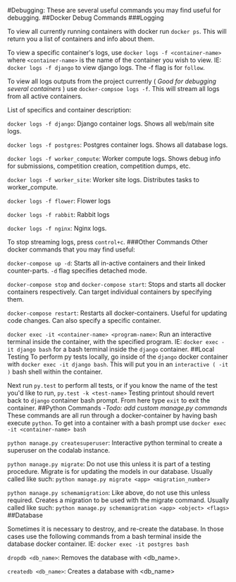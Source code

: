 #Debugging:
These are several useful commands you may find useful for debugging.
##Docker Debug Commands
###Logging

To view all currently running containers with docker run `docker ps`.
This will return you a list of containers and info about them.

To view a specific container's logs, use `docker logs -f <container-name>` where `<container-name>` is the name of
the container you wish to view. IE: `docker logs -f django` to view django logs. The -f flag is for `follow`.

To view all logs outputs from the project currently ( *Good for debugging several containers* ) use
`docker-compsoe logs -f`. This will stream all logs from all active containers.

List of specifics and container description:

`docker logs -f django`: Django container logs. Shows all web/main site logs.

`docker logs -f postgres`: Postgres container logs. Shows all database logs.

`docker logs -f worker_compute`: Worker compute logs. Shows debug info for submissions, competition creation,
competition dumps, etc.

`docker logs -f worker_site`: Worker site logs. Distributes tasks to worker_compute.

`docker logs -f flower`: Flower logs

`docker logs -f rabbit`: Rabbit logs

`docker logs -f nginx`: Nginx logs.

To stop streaming logs, press `control+c`.
###Other Commands
Other docker commands that you may find useful:

`docker-compose up -d`: Starts all in-active containers and their linked counter-parts. `-d` flag specifies
detached mode.

`docker-compose stop` and `docker-compose start`: Stops and starts all docker containers respectively. Can target
individual containers by specifying them.

`docker-compose restart`: Restarts all docker-containers. Useful for updating code changes. Can also specify a
specific container.

`docker exec -it <container-name> <program-name>`: Run an interactive terminal inside the container,
with the specified program. IE: `docker exec -it django bash` for a bash terminal inside the `django` container.
 ##Local Testing
To perform py tests locally, go inside of the `django` docker container with `docker exec -it django bash`.
This will put you in an `interactive ( -it )` bash shell within the container.

Next run `py.test` to perform all tests, or if you know the name of the test you'd like to run,
`py.test -k <test-name>`
Testing printout should revert back to `django` container bash prompt. From here type `exit` to exit the container.
##Python Commands
-*Todo: add custom manage.py commands*
These commands are all run through a docker-container by having bash execute `python`. To get into a container with a
bash prompt use `docker exec -it <container-name> bash`

`python manage.py createsuperuser`: Interactive python terminal to create a superuser on the codalab instance.

`python manage.py migrate`: Do not use this unless it is part of a testing procedure. Migrate is for updating the
models in our database. Usually called like such: `python manage.py migrate <app> <migration_number>`

`python manage.py schemamigration`: Like above, do not use this unless required. Creates a migration to be used with
the migrate command. Usually called like such: `python manage.py schemamigration <app> <object> <flags>`
 ##Database

Sometimes it is necessary to destroy, and re-create the database. In those cases use the following commands from
a bash terminal inside the database docker container. IE: `docker exec -it postgres bash`

`dropdb <db_name>`: Removes the database with <db_name>.

`createdb <db_name>`: Creates a database with <db_name>
